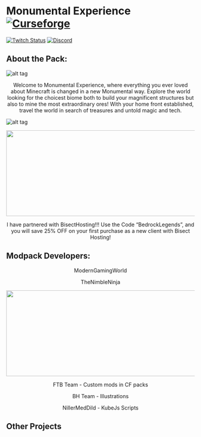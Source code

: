 # Monumental Experience [![Curseforge][curseImg]][curseLink]

[![Twitch Status](https://img.shields.io/twitch/status/ModernGamingWorld?label=ModernGamingWorld&style=social)](https://www.twitch.tv/moderngamingworld) [![Discord][discordimg]][discordlink]

[discordImg]: https://img.shields.io/discord/808837174387671090?color=7289DA&label=Discord&style=flat-square

[discordLink]: https://discord.gg/kvagXuP

[curseImg]: http://cf.way2muchnoise.eu/363581.svg

[curseLink]: https://www.curseforge.com/minecraft/modpacks/expedition-in-the-sky


## About the Pack:
![alt tag](https://www.bisecthosting.com/images/CF/Monumental_Experience/BH_ME_Overview.png)

<p align="center">
Welcome to Monumental Experience, where everything you ever loved about Minecraft is changed in a new Monumental way. Explore the world looking for the choicest biome both to build your magnificent structures but also to mine the most extraordinary ores! With your home front established, travel the world in search of treasures and untold magic and tech.
</p>


![alt tag](https://www.bisecthosting.com/images/CF/Monumental_Experience/BH_ME_PlayWithFriends.png)

<p align="center">
  <img width="1124" height="230" src="https://www.bisecthosting.com/partners/custom-banners/67e0a130-f195-4e06-850f-1f61faf0414f.png">
</p>
  
  <p align="center">
I have partnered with BisectHosting!!!
Use the Code “BedrockLegends”, and you will save 25% OFF on your first purchase as a new client with Bisect Hosting!
</p>

## Modpack Developers:

  <p align="center">
ModernGamingWorld
</p>

  <p align="center">
TheNimbleNinja
</p>

<p align="center">
  <img width="1124" height="230" src="https://www.bisecthosting.com/images/CF/Monumental_Experience/BH_ME_AddiitonalCredits.png">
</p>

  <p align="center">
FTB Team - Custom mods in CF packs
</p>

  <p align="center">
BH Team - Illustrations
</p>

  <p align="center">
NillerMedDild - KubeJs Scripts
</p>


## Other Projects
